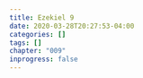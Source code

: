 ```yaml
---
title: Ezekiel 9
date: 2020-03-28T20:27:53-04:00
categories: []
tags: []
chapter: "009"
inprogress: false
---
```


